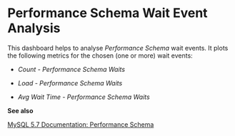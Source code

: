 # Performance Schema Wait Event Analysis

This dashboard helps to analyse *Performance Schema* wait events. It plots the
following metrics for the chosen (one or more) wait events:


* *Count - Performance Schema Waits*


* *Load - Performance Schema Waits*


* *Avg Wait Time - Performance Schema Waits*

**See also**

[MySQL 5.7 Documentation: Performance Schema](https://dev.mysql.com/doc/refman/5.7/en/performance-schema.html)
